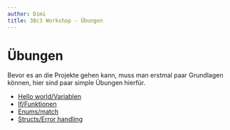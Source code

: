 ```yaml
---
author: Dimi
title: 38c3 Workshop - Übungen
---
```


# Übungen

Bevor es an die Projekte gehen kann, muss man erstmal paar Grundlagen können, hier sind paar simple Übungen hierfür.

- [Hello world/Variablen](https://github.com/Dlurak/talks/blob/38c3-workshop-rust/examples/exercises/unsolved/hello_world.rs)
- [If/Funktionen](https://github.com/Dlurak/talks/blob/38c3-workshop-rust/examples/exercises/unsolved/if.rs)
- [Enums/match](https://github.com/Dlurak/talks/blob/38c3-workshop-rust/examples/exercises/unsolved/enums.rs)
- [Structs/Error handling](https://github.com/Dlurak/talks/blob/38c3-workshop-rust/examples/exercises/unsolved/structs.rs)
